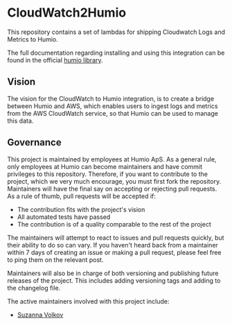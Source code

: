 # CloudWatch2Humio
This repository contains a set of lambdas for shipping Cloudwatch Logs and Metrics to Humio.

The full documentation regarding installing and using this integration can be found in the official [humio library](https://library.humio.com/reference/log-formats/amazon-cloudwatch/).

## Vision
The vision for the CloudWatch to Humio integration, is to create a bridge between Humio and AWS, which enables users to ingest logs and metrics from the AWS CloudWatch service, so that Humio can be used to manage this data.

## Governance
This project is maintained by employees at Humio ApS.
As a general rule, only employees at Humio can become maintainers and have commit privileges to this repository.
Therefore, if you want to contribute to the project, which we very much encourage, you must first fork the repository.
Maintainers will have the final say on accepting or rejecting pull requests.
As a rule of thumb, pull requests will be accepted if:

   * The contribution fits with the project's vision
   * All automated tests have passed
   * The contribution is of a quality comparable to the rest of the project

The maintainers will attempt to react to issues and pull requests quickly, but their ability to do so can vary.
If you haven't heard back from a maintainer within 7 days of creating an issue or making a pull request, please feel free to ping them on the relevant post.

Maintainers will also be in charge of both versioning and publishing future releases of the project. This includes adding versioning tags and adding to the changelog file.

The active maintainers involved with this project include:

   * [Suzanna Volkov](https://github.com/Suzanna-Volkov)

